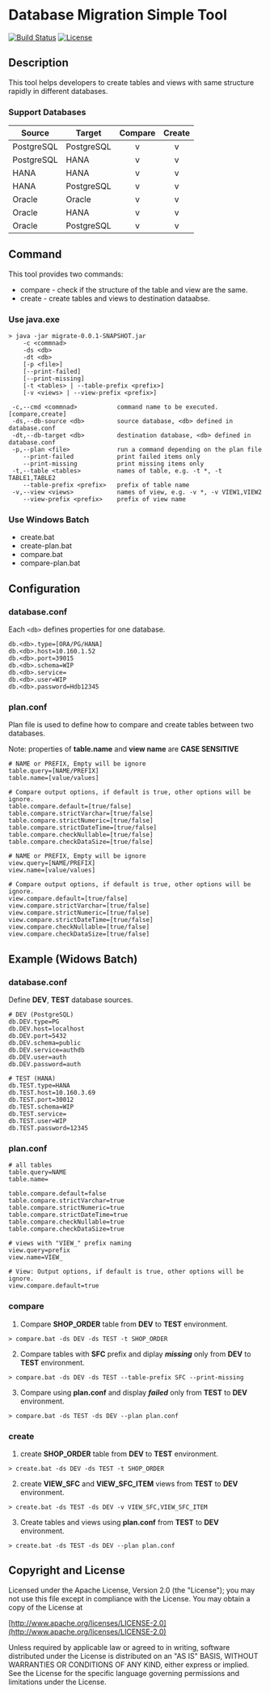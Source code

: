 Database Migration Simple Tool
===
[![Build Status](https://travis-ci.org/uia4j/uia-db-migration.svg?branch=master)](https://travis-ci.org/uia4j/uia-db-migration)
[![License](https://img.shields.io/github/license/uia4j/uia-db-migration.svg)](LICENSE)

## Description
This tool helps developers to create tables and views with same structure rapidly in different databases.

### Support Databases

| Source | Target | Compare | Create |
|---|---|:---:|:---:|
| PostgreSQL | PostgreSQL | v | v |
| PostgreSQL | HANA | v | v |
| HANA | HANA | v | v |
| HANA | PostgreSQL | v | v |
| Oracle | Oracle | v | v |
| Oracle | HANA | v | v |
| Oracle | PostgreSQL | v | v |

## Command
This tool provides two commands:
* compare - check if the structure of the table and view are the same.
* create - create tables and views to destination dataabse.

### Use java.exe
```
> java -jar migrate-0.0.1-SNAPSHOT.jar
    -c <commnad>
    -ds <db>
    -dt <db>
    [-p <file>]
    [--print-failed]
    [--print-missing]
    [-t <tables> | --table-prefix <prefix>]  
    [-v <views> | --view-prefix <prefix>]

 -c,--cmd <commnad>           command name to be executed. [compare,create]
 -ds,--db-source <db>         source database, <db> defined in database.conf
 -dt,--db-target <db>         destination database, <db> defined in database.conf
 -p,--plan <file>             run a command depending on the plan file
    --print-failed            print failed items only
    --print-missing           print missing items only
 -t,--table <tables>          names of table, e.g. -t *, -t TABLE1,TABLE2
    --table-prefix <prefix>   prefix of table name
 -v,--view <views>            names of view, e.g. -v *, -v VIEW1,VIEW2
    --view-prefix <prefix>    prefix of view name
```

### Use Windows Batch
* create.bat
* create-plan.bat
* compare.bat
* compare-plan.bat

## Configuration
### database.conf
Each `<db>` defines properties for one database.
```
db.<db>.type=[ORA/PG/HANA]
db.<db>.host=10.160.1.52
db.<db>.port=39015
db.<db>.schema=WIP
db.<db>.service=
db.<db>.user=WIP
db.<db>.password=Hdb12345
```

###  plan.conf
Plan file is used to define how to compare and create tables between two databases.

Note: properties of __table.name__ and __view name__ are __CASE SENSITIVE__
```
# NAME or PREFIX, Empty will be ignore
table.query=[NAME/PREFIX]
table.name=[value/values]

# Compare output options, if default is true, other options will be ignore.
table.compare.default=[true/false]
table.compare.strictVarchar=[true/false]
table.compare.strictNumeric=[true/false]
table.compare.strictDateTime=[true/false]
table.compare.checkNullable=[true/false]
table.compare.checkDataSize=[true/false]

# NAME or PREFIX, Empty will be ignore
view.query=[NAME/PREFIX]
view.name=[value/values]

# Compare output options, if default is true, other options will be ignore.
view.compare.default=[true/false]
view.compare.strictVarchar=[true/false]
view.compare.strictNumeric=[true/false]
view.compare.strictDateTime=[true/false]
view.compare.checkNullable=[true/false]
view.compare.checkDataSize=[true/false]
```
## Example (Widows Batch)
###  database.conf
 Define __DEV__, __TEST__ database sources.
  ```
  # DEV (PostgreSQL)
  db.DEV.type=PG
  db.DEV.host=localhost
  db.DEV.port=5432
  db.DEV.schema=public
  db.DEV.service=authdb
  db.DEV.user=auth
  db.DEV.password=auth

  # TEST (HANA)
  db.TEST.type=HANA
  db.TEST.host=10.160.3.69
  db.TEST.port=30012
  db.TEST.schema=WIP
  db.TEST.service=
  db.TEST.user=WIP
  db.TEST.password=12345
  ```

### plan.conf
  ```
  # all tables
  table.query=NAME
  table.name=

  table.compare.default=false
  table.compare.strictVarchar=true
  table.compare.strictNumeric=true
  table.compare.strictDateTime=true
  table.compare.checkNullable=true
  table.compare.checkDataSize=true

  # views with "VIEW_" prefix naming
  view.query=prefix
  view.name=VIEW_

  # View: Output options, if default is true, other options will be ignore.
  view.compare.default=true
  ```

### compare
1. Compare __SHOP_ORDER__ table from __DEV__ to __TEST__ environment.
  ```
  > compare.bat -ds DEV -ds TEST -t SHOP_ORDER
  ```
2. Compare tables with __SFC__ prefix and diplay ___missing___ only from __DEV__ to __TEST__ environment.
  ```
  > compare.bat -ds DEV -ds TEST --table-prefix SFC --print-missing
  ```
3. Compare using __plan.conf__ and display ___failed___ only from __TEST__ to __DEV__ environment.
  ```
  > compare.bat -ds TEST -ds DEV --plan plan.conf
  ```

### create
1. create __SHOP_ORDER__ table from __DEV__ to __TEST__ environment.
  ```
  > create.bat -ds DEV -ds TEST -t SHOP_ORDER
  ```
2. create __VIEW_SFC__ and __VIEW_SFC_ITEM__ views from __TEST__ to __DEV__ environment.
  ```
  > create.bat -ds TEST -ds DEV -v VIEW_SFC,VIEW_SFC_ITEM
  ```
3. Create tables and views using __plan.conf__ from __TEST__ to __DEV__ environment.
  ```
  > create.bat -ds TEST -ds DEV --plan plan.conf
  ```

## Copyright and License

Licensed under the Apache License, Version 2.0 (the "License");
you may not use this file except in compliance with the License.
You may obtain a copy of the License at

[http://www.apache.org/licenses/LICENSE-2.0](http://www.apache.org/licenses/LICENSE-2.0)

Unless required by applicable law or agreed to in writing, software
distributed under the License is distributed on an "AS IS" BASIS,
WITHOUT WARRANTIES OR CONDITIONS OF ANY KIND, either express or implied.
See the License for the specific language governing permissions and
limitations under the License.
